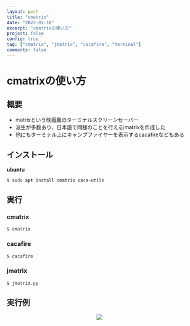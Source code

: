 ```yaml
---
layout: post
title: "cmatrix"
date: "2022-01-18"
excerpt: "cmatrixの使い方"
project: false
config: true
tag: ["cmatrix", "jmatrix", "cacafire", "terminal"]
comments: false
---
```


# cmatrixの使い方

## 概要
 - matrixという映画風のターミナルスクリーンセーバー
 - 派生が多数あり、日本語で同様のことを行えるjmatrixを作成した
 - 他にもターミナル上にキャンプファイヤーを表示するcacafireなどもある

## インストール
**ubuntu**  
```console
$ sudo apt install cmatrix caca-utils
```

## 実行

### cmatrix

```console
$ cmatrix
```

### cacafire

```console
$ cacafire
```

### jmatrix

```console
$ jmatrix.py
```

## 実行例

<div align="center">
  <img src="https://user-images.githubusercontent.com/4949982/149788735-46aea8ab-a20e-45e6-9e9f-47519737fa74.png">
</div>

